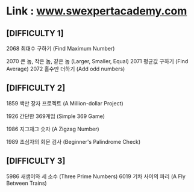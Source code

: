 # Link : www.swexpertacademy.com


[DIFFICULTY 1]
-
2068	최대수 구하기 (Find Maximum Number)

2070	큰 놈, 작은 놈, 같은 놈 (Larger, Smaller, Equal)
2071	평균값 구하기 (Find Average)
2072	홀수만 더하기 (Add odd numbers)

[DIFFICULTY 2]
-
1859	백만 장자 프로젝트 (A Million-dollar Project)

1926	간단한 369게임 (Simple 369 Game)

1986	지그재그 숫자 (A Zigzag Number)

1989	초심자의 회문 검사 (Beginner's Palindrome Check)


[DIFFICULTY 3]
-
5986	새샘이와 세 소수 (Three Prime Numbers)
6019	기차 사이의 파리 (A Fly Between Trains)
